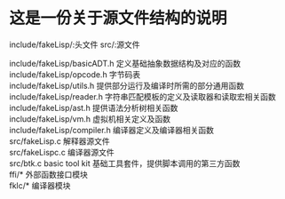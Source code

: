 # 这是一份关于源文件结构的说明  

include/fakeLisp/:头文件
src/:源文件

include/fakeLisp/basicADT.h 定义基础抽象数据结构及对应的函数  
include/fakeLisp/opcode.h 字节码表  
include/fakeLisp/utils.h 提供部分运行及编译时所需的部分通用函数  
include/fakeLisp/reader.h 字符串匹配模板的定义及读取器和读取宏相关函数  
include/fakeLisp/ast.h  提供语法分析树相关函数  
include/fakeLisp/vm.h 虚拟机相关定义及函数  
include/fakeLisp/compiler.h 编译器定义及编译器相关函数  
src/fakeLisp.c 解释器源文件  
src/fakeLispc.c 编译器源文件  
src/btk.c basic tool kit 基础工具套件，提供脚本调用的第三方函数  
ffi/* 外部函数接口模块  
fklc/* 编译器模块  
